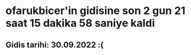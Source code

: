 # ofarukbicer'in gidisine son 2 gun 21 saat 15 dakika 58 saniye kaldi

## Gidis tarihi: 30.09.2022 :(